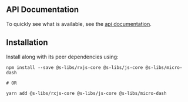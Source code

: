 ## API Documentation

To quickly see what is available, see the [api documentation](https://simontonsoftware.github.io/s-libs/ng-core).

## Installation

Install along with its peer dependencies using:

```shell script
npm install --save @s-libs/rxjs-core @s-libs/js-core @s-libs/micro-dash

# OR

yarn add @s-libs/rxjs-core @s-libs/js-core @s-libs/micro-dash
```
